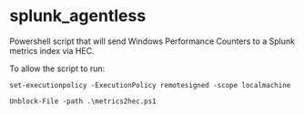 # splunk_agentless
Powershell script that will send Windows Performance Counters to a Splunk metrics index via HEC.

To allow the script to run:
```
set-executionpolicy -ExecutionPolicy remotesigned -scope localmachine

Unblock-File -path .\metrics2hec.ps1
```
